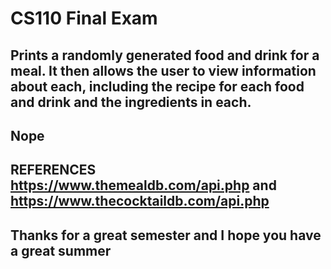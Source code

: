 # CS110 Final Exam

## Prints a randomly generated food and drink for a meal. It then allows the user to view information about each, including the recipe for each food and drink and the ingredients in each.

## Nope

## REFERENCES https://www.themealdb.com/api.php and https://www.thecocktaildb.com/api.php

## Thanks for a great semester and I hope you have a great summer